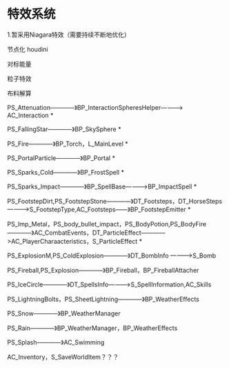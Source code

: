 # 特效系统
1.暂采用Niagara特效（需要持续不断地优化）

节点化 houdini


对标能量

粒子特效

布料解算


PS_Attenuation————》BP_InteractionSpheresHelper————> AC_Interaction *

PS_FallingStar————》BP_SkySphere *

PS_Fire————》BP_Torch，L_MainLevel *

PS_PortalParticle————》BP_Portal *

PS_Sparks_Cold————》BP_FrostSpell *

PS_Sparks_Impact————》BP_SpellBase————>BP_ImpactSpell *


PS_FootstepDirt,PS_FootstepStone————》DT_Footsteps，DT_HorseSteps————>S_FootstepType,AC_Footsteps——》BP_FootstepEmitter *

PS_Imp_Metal，PS_body_bullet_impact，PS_BodyPotion,PS_BodyFire————》AC_CombatEvents，DT_ParticleEffect————>AC_PlayerCharaacteristics，S_ParticleEffect *


PS_ExplosionM,PS_ColdExplosion————》DT_BombInfo ————>S_Bomb

PS_Fireball,PS_Explosion————》BP_Fireball，BP_FireballAttacher

PS_IceCircle————》DT_SpellsInfo————>S_SpellInformation,AC_Skills

PS_LightningBolts，PS_SheetLightning————》BP_WeatherEffects

PS_Snow————》BP_WeatherManager

PS_Rain————》BP_WeatherManager，BP_WeatherEffects

PS_Splash————》AC_Swimming















AC_Inventory，S_SaveWorldItem？？？




